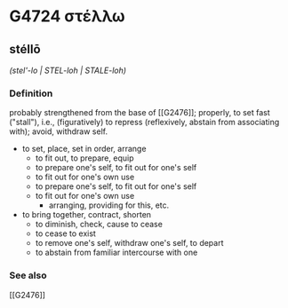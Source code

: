 # G4724 στέλλω

## stéllō

_(stel'-lo | STEL-loh | STALE-loh)_

### Definition

probably strengthened from the base of [[G2476]]; properly, to set fast ("stall"), i.e., (figuratively) to repress (reflexively, abstain from associating with); avoid, withdraw self.

- to set, place, set in order, arrange
  - to fit out, to prepare, equip
  - to prepare one's self, to fit out for one's self
  - to fit out for one's own use
  - to prepare one's self, to fit out for one's self
  - to fit out for one's own use
    - arranging, providing for this, etc.
- to bring together, contract, shorten
  - to diminish, check, cause to cease
  - to cease to exist
  - to remove one's self, withdraw one's self, to depart
  - to abstain from familiar intercourse with one

### See also

[[G2476]]

